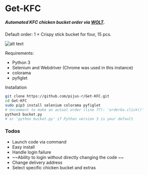 # Get-KFC
##### Automated KFC chicken bucket order via [WOLT](https://wolt.com/lt/discovery). 

Default order: 1 × Crispy stick bucket for four, 15 pcs.

![alt text](https://github.com/pijus-r/Get-KFC/blob/master/screen.png?raw=true)


 Requirements:
  - Python 3 
  - Selenium and Webdriver (Chrome was used in this instance)
  - colorama
  - pyfiglet
  
 Installation

 ```sh
 git clone https://github.com/pijus-r/Get-KFC.git
 cd Get-KFC
 sudo pip3 install selenium colorama pyfiglet
 # Uncomment to make an actual order (line 77): 'orderGo.click()'
 python3 bucket.py
 # or 'python bucket.py' if Python version 3 is your default 
```

### Todos

 - Launch code via command
 - Easy install 
 - Handle login failure
 - ~~Ability to login without directly changing the code ~~
 - Change delivery address 
 - Select specific chicken bucket and extras
